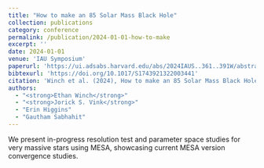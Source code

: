 ```yaml
---
title: "How to make an 85 Solar Mass Black Hole"
collection: publications
category: conference
permalink: /publication/2024-01-01-how-to-make
excerpt: ''
date: 2024-01-01
venue: 'IAU Symposium'
paperurl: 'https://ui.adsabs.harvard.edu/abs/2024IAUS..361..391W/abstract'
bibtexurl: 'https://doi.org/10.1017/S1743921322003441'
citation: 'Winch et al. (2024), How to make an 85 Solar Mass Black Hole, IAU Symposium'
authors:
  - "<strong>Ethan Winch</strong>"
  - "<strong>Jorick S. Vink</strong>"
  - "Erin Higgins"
  - "Gautham Sabhahit"
---
```

We present in-progress resolution test and parameter space studies for very massive stars using MESA, showcasing current MESA version convergence studies.
